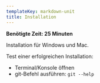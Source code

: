 ```yaml
---
templateKey: markdown-unit
title: Installation
---
```


**Benötigte Zeit: 25 Minuten**

Installation für Windows und Mac.

Test einer erfolgreichen Installation:

- Terminal/Konsole öffnen
- git-Befehl ausführen: `git --help`
